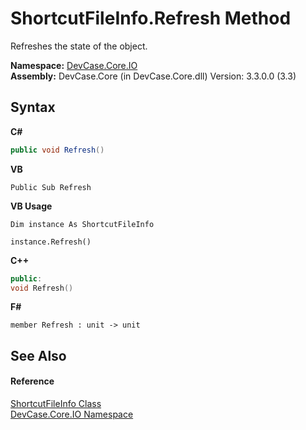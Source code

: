 # ShortcutFileInfo.Refresh Method 
 

Refreshes the state of the object.

**Namespace:**&nbsp;<a href="N_DevCase_Core_IO">DevCase.Core.IO</a><br />**Assembly:**&nbsp;DevCase.Core (in DevCase.Core.dll) Version: 3.3.0.0 (3.3)

## Syntax

**C#**<br />
``` C#
public void Refresh()
```

**VB**<br />
``` VB
Public Sub Refresh
```

**VB Usage**<br />
``` VB Usage
Dim instance As ShortcutFileInfo

instance.Refresh()
```

**C++**<br />
``` C++
public:
void Refresh()
```

**F#**<br />
``` F#
member Refresh : unit -> unit 

```


## See Also


#### Reference
<a href="T_DevCase_Core_IO_ShortcutFileInfo">ShortcutFileInfo Class</a><br /><a href="N_DevCase_Core_IO">DevCase.Core.IO Namespace</a><br />